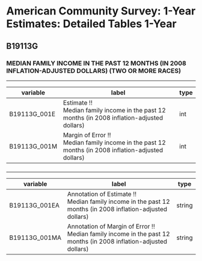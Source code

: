 # American Community Survey: 1-Year Estimates: Detailed Tables 1-Year

## B19113G

### MEDIAN FAMILY INCOME IN THE PAST 12 MONTHS (IN 2008 INFLATION-ADJUSTED DOLLARS) (TWO OR MORE RACES)

___

| variable | label | type |
| ----- | ----- | ----- |
| B19113G_001E | Estimate !!<br>Median family income in the past 12 months (in 2008 inflation-adjusted dollars) | int |
| B19113G_001M | Margin of Error !!<br>Median family income in the past 12 months (in 2008 inflation-adjusted dollars) | int |
### 

___

| variable | label | type |
| ----- | ----- | ----- |
| B19113G_001EA | Annotation of Estimate !!<br>Median family income in the past 12 months (in 2008 inflation-adjusted dollars) | string |
| B19113G_001MA | Annotation of Margin of Error !!<br>Median family income in the past 12 months (in 2008 inflation-adjusted dollars) | string |

